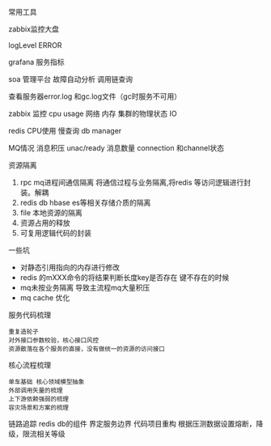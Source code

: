 常用工具

zabbix监控大盘

logLevel ERROR

grafana 服务指标

soa 管理平台 故障自动分析 调用链查询

查看服务器error.log 和gc.log文件（gc时服务不可用）

zabbix 监控 cpu usage 网络 内存 集群的物理状态 IO

redis CPU使用 慢查询 db manager

MQ情况 消息积压 unac/ready 消息数量  connection 和channel状态

资源隔离
    

1. rpc mq进程间通信隔离 将通信过程与业务隔离,将redis 等访问逻辑进行封装。解耦
2. redis db hbase es等相关存储介质的隔离
3. file 本地资源的隔离
4. 资源占用的释放
5. 可复用逻辑代码的封装

一些坑

- 对静态引用指向的内存进行修改
- redis 的mXXX命令的将结果判断长度key是否存在 键不存在的时候
- mq未按业务隔离 导致主流程mq大量积压
- mq cache 优化

服务代码梳理

```
重复造轮子
对外接口参数校验，核心接口风控
资源散落在各个服务的直接，没有做统一的资源的访问接口
```

核心流程梳理
    

```
单车基础 核心领域模型抽象
外部调用矢量的梳理
上下游依赖强弱的梳理
容灾场景和方案的梳理
```

链路追踪 redis db的组件
界定服务边界
代码项目重构
根据压测数据设置熔断，降级，限流相关等级